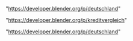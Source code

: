 "https://developer.blender.org/p/deutschland"

 
"https://developer.blender.org/p/kreditvergleich"


"https://developer.blender.org/p/deutschland"


 
